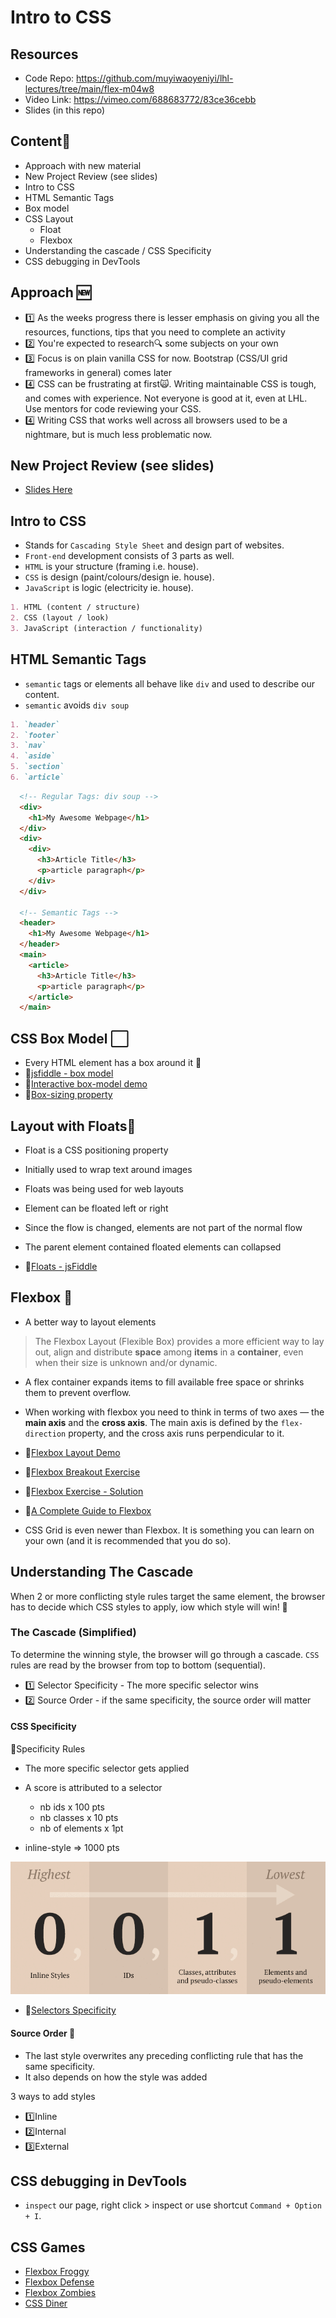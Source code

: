 # Intro to CSS

## Resources
 - Code Repo: https://github.com/muyiwaoyeniyi/lhl-lectures/tree/main/flex-m04w8
 - Video Link: https://vimeo.com/688683772/83ce36cebb
 - Slides (in this repo)

## Content📣

- Approach with new material
- New Project Review (see slides)
- Intro to CSS
- HTML Semantic Tags
- Box model
- CSS Layout
  - Float
  - Flexbox
- Understanding the cascade / CSS Specificity
- CSS debugging in DevTools

## Approach 🆕

- 1️⃣ As the weeks progress there is lesser emphasis on giving you all the resources, functions, tips that you need to complete an activity
- 2️⃣ You're expected to research🔍 some subjects on your own
- 3️⃣ Focus is on plain vanilla CSS for now. Bootstrap (CSS/UI grid frameworks in general) comes later
- 4️⃣ CSS can be frustrating at first🙀. Writing maintainable CSS is tough, and comes with experience. Not everyone is good at it, even at LHL. Use mentors for code reviewing your CSS.
- 4️⃣ Writing CSS that works well across all browsers used to be a nightmare, but is much less problematic now.


## New Project Review (see slides)
-  [Slides Here](./Intro_CSS.pdf)

## Intro to CSS
* Stands for `Cascading Style Sheet` and design part of websites.
* `Front-end` development consists of 3 parts as well.
* `HTML` is your structure (framing i.e. house).
* `CSS` is design (paint/colours/design ie. house).
* `JavaScript` is logic (electricity ie. house).

```markdown
1. HTML (content / structure)
2. CSS (layout / look)
3. JavaScript (interaction / functionality)
```

## HTML Semantic Tags
* `semantic` tags or elements all behave like `div` and used to describe our content.
* `semantic` avoids `div soup`

```markdown
1. `header`
2. `footer`
3. `nav`
4. `aside`
5. `section`
6. `article`
```

```html
  <!-- Regular Tags: div soup -->
  <div>
    <h1>My Awesome Webpage</h1>
  </div>
  <div>
    <div>
      <h3>Article Title</h3>
      <p>article paragraph</p>
    </div>
  </div>

  <!-- Semantic Tags -->
  <header>
    <h1>My Awesome Webpage</h1>
  </header>
  <main>
    <article>
      <h3>Article Title</h3>
      <p>article paragraph</p>
    </article>
  </main>
```

## CSS Box Model ⬜

- Every HTML element has a box around it 🔳
- 🔗[jsfiddle - box model](https://jsfiddle.net/xmj2bo9g/)
- 🔗[Interactive box-model demo](http://guyroutledge.github.io/box-model/)
- 🔗[Box-sizing property](https://developer.mozilla.org/en-US/docs/Web/CSS/box-sizing)

## Layout with Floats🔁

- Float is a CSS positioning property
- Initially used to wrap text around images
- Floats was being used for web layouts
- Element can be floated left or right
- Since the flow is changed, elements are not part of the normal flow
- The parent element contained floated elements can collapsed

- 🔗[Floats - jsFiddle](https://jsfiddle.net/zgpn6d2L/2/)

## Flexbox 💟

- A better way to layout elements

> The Flexbox Layout (Flexible Box) provides a more efficient way to lay out, align and distribute **space** among **items** in a **container**, even when their size is unknown and/or dynamic.

- A flex container expands items to fill available free space or shrinks them to prevent overflow.

- When working with flexbox you need to think in terms of two axes — the **main axis** and the **cross axis**. The main axis is defined by the `flex-direction` property, and the cross axis runs perpendicular to it.

- 🔗[Flexbox Layout Demo](https://jsfiddle.net/dtremblay/m70x3h6p/488/)
- 🔗[Flexbox Breakout Exercise](https://gist.github.com/DominicTremblay/83357ef5d5d006a87a5774893bb9addd)
- 🔗[Flexbox Exercise - Solution](https://jsfiddle.net/dtremblay/p71v9mwb/176/)
- 🔗[A Complete Guide to Flexbox](https://css-tricks.com/snippets/css/a-guide-to-flexbox/)

- CSS Grid is even newer than Flexbox. It is something you can learn on your own (and it is recommended that you do so).

## Understanding The Cascade

When 2 or more conflicting style rules target the same element, the browser has to decide which CSS styles to apply, iow which style will win! 🥇

### The Cascade (Simplified)

To determine the winning style, the browser will go through a cascade. `CSS` rules are read by the browser from top to bottom (sequential).

- 1️⃣ Selector Specificity - The more specific selector wins
- 2️⃣ Source Order - if the same specificity, the source order will matter

#### CSS Specificity

📏Specificity Rules

- The more specific selector gets applied
- A score is attributed to a selector

  - nb ids x 100 pts
  - nb classes x 10 pts
  - nb of elements x 1pt

* inline-style => 1000 pts

![specificity](./specificity1.png)

- 🔗[Selectors Specificity](https://jsfiddle.net/dtremblay/xr94uLnb/100/)

#### Source Order 🎢

- The last style overwrites any preceding conflicting rule that has the same specificity.
- It also depends on how the style was added

3 ways to add styles

- 1️⃣Inline
- 2️⃣Internal
- 3️⃣External

## CSS debugging in DevTools
* `inspect` our page, right click > inspect or use shortcut `Command + Option + I`.

## CSS Games

- [Flexbox Froggy](https://flexboxfroggy.com/)
- [Flexbox Defense](http://www.flexboxdefense.com/)
- [Flexbox Zombies](https://geddski.teachable.com/p/flexbox-zombies)
- [CSS Diner](https://flukeout.github.io/)